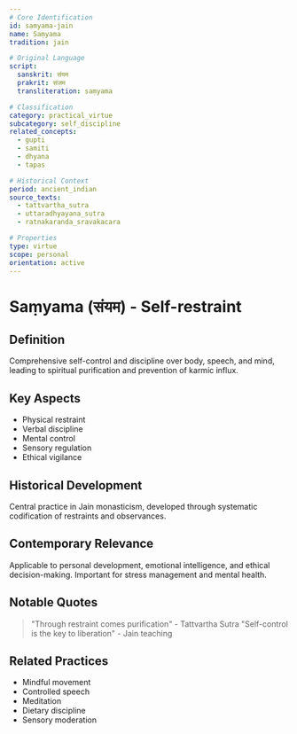 ```yaml
---
# Core Identification
id: samyama-jain
name: Saṃyama
tradition: jain

# Original Language
script:
  sanskrit: संयम
  prakrit: संजम
  transliteration: saṃyama

# Classification
category: practical_virtue
subcategory: self_discipline
related_concepts:
  - gupti
  - samiti
  - dhyana
  - tapas

# Historical Context
period: ancient_indian
source_texts:
  - tattvartha_sutra
  - uttaradhyayana_sutra
  - ratnakaranda_sravakacara

# Properties
type: virtue
scope: personal
orientation: active
---
```


# Saṃyama (संयम) - Self-restraint

## Definition
Comprehensive self-control and discipline over body, speech, and mind, leading to spiritual purification and prevention of karmic influx.

## Key Aspects
- Physical restraint
- Verbal discipline
- Mental control
- Sensory regulation
- Ethical vigilance

## Historical Development
Central practice in Jain monasticism, developed through systematic codification of restraints and observances.

## Contemporary Relevance
Applicable to personal development, emotional intelligence, and ethical decision-making. Important for stress management and mental health.

## Notable Quotes
> "Through restraint comes purification" - Tattvartha Sutra
> "Self-control is the key to liberation" - Jain teaching

## Related Practices
- Mindful movement
- Controlled speech
- Meditation
- Dietary discipline
- Sensory moderation